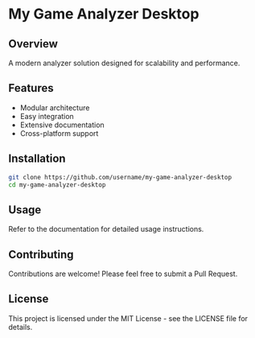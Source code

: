 # My Game Analyzer Desktop

## Overview
A modern analyzer solution designed for scalability and performance.

## Features
- Modular architecture
- Easy integration
- Extensive documentation
- Cross-platform support

## Installation
```bash
git clone https://github.com/username/my-game-analyzer-desktop
cd my-game-analyzer-desktop
```

## Usage
Refer to the documentation for detailed usage instructions.

## Contributing
Contributions are welcome! Please feel free to submit a Pull Request.

## License
This project is licensed under the MIT License - see the LICENSE file for details.